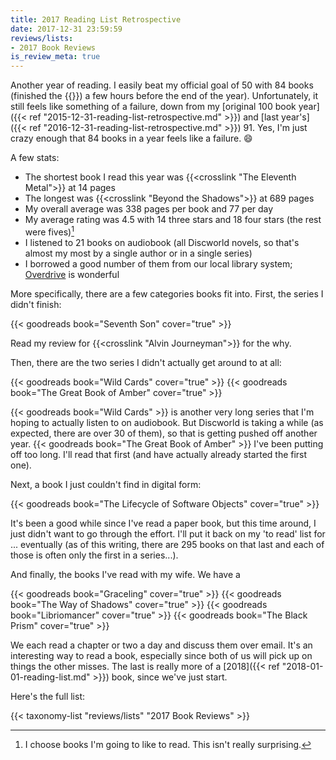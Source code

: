```yaml
---
title: 2017 Reading List Retrospective
date: 2017-12-31 23:59:59
reviews/lists:
- 2017 Book Reviews
is_review_meta: true
---
```

Another year of reading. I easily beat my official goal of 50 with 84 books (finished the {{<crosslink text="last one" title="Boundary Born">}}) a few hours before the end of the year). Unfortunately, it still feels like something of a failure, down from my [original 100 book year]({{< ref "2015-12-31-reading-list-retrospective.md" >}}) and [last year's]({{< ref "2016-12-31-reading-list-retrospective.md" >}}) 91. Yes, I'm just crazy enough that 84 books in a year feels like a failure. :smile:

A few stats:

- The shortest book I read this year was {{<crosslink "The Eleventh Metal">}} at 14 pages
- The longest was {{<crosslink "Beyond the Shadows">}} at 689 pages
- My overall average was 338 pages per book and 77 per day
- My average rating was 4.5 with 14 three stars and 18 four stars (the rest were fives)[^1]
- I listened to 21 books on audiobook (all Discworld novels, so that's almost my most by a single author or in a single series)
- I borrowed a good number of them from our local library system; [Overdrive](https://www.overdrive.com/) is wonderful

<!--more-->

More specifically, there are a few categories books fit into. First, the series I didn't finish:

{{< goodreads book="Seventh Son" cover="true" >}}

Read my review for {{<crosslink "Alvin Journeyman">}} for the why.

Then, there are the two series I didn't actually get around to at all:

{{< goodreads book="Wild Cards" cover="true" >}}
{{< goodreads book="The Great Book of Amber" cover="true" >}}

{{< goodreads book="Wild Cards" >}} is another very long series that I'm hoping to actually listen to on audiobook. But Discworld is taking a while (as expected, there are over 30 of them), so that is getting pushed off another year. {{< goodreads book="The Great Book of Amber" >}} I've been putting off too long. I'll read that first (and have actually already started the first one).

Next, a book I just couldn't find in digital form:

{{< goodreads book="The Lifecycle of Software Objects" cover="true" >}}

It's been a good while since I've read a paper book, but this time around, I just didn't want to go through the effort. I'll put it back on my 'to read' list for ... eventually (as of this writing, there are 295 books on that last and each of those is often only the first in a series...).

And finally, the books I've read with my wife. We have a

{{< goodreads book="Graceling" cover="true" >}}
{{< goodreads book="The Way of Shadows" cover="true" >}}
{{< goodreads book="Libriomancer" cover="true" >}}
{{< goodreads book="The Black Prism" cover="true" >}}

We each read a chapter or two a day and discuss them over email. It's an interesting way to read a book, especially since both of us will pick up on things the other misses. The last is really more of a [2018]({{< ref "2018-01-01-reading-list.md" >}}) book, since we've just start.

Here's the full list:

{{< taxonomy-list "reviews/lists" "2017 Book Reviews" >}}

[^1]: I choose books I'm going to like to read. This isn't really surprising.
